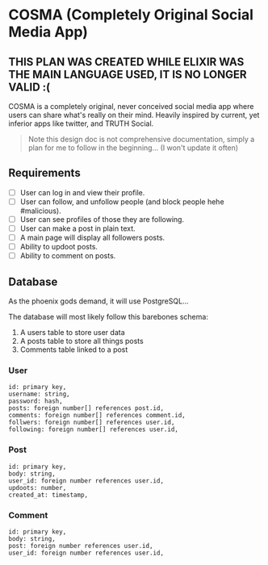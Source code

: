 # COSMA (Completely Original Social Media App)

## THIS PLAN WAS CREATED WHILE ELIXIR WAS THE MAIN LANGUAGE USED, IT IS NO LONGER VALID :(

COSMA is a completely original, never conceived social media app where
users can share what's really on their mind. Heavily inspired by current, yet
inferior apps like twitter, and TRUTH Social.

> Note this design doc is not comprehensive documentation, simply a plan for me to follow in the beginning... (I won't update it often)

## Requirements

- [ ] User can log in and view their profile.
- [ ] User can follow, and unfollow people (and block people hehe #malicious).
- [ ] User can see profiles of those they are following.
- [ ] User can make a post in plain text.
- [ ] A main page will display all followers posts.
- [ ] Ability to updoot posts.
- [ ] Ability to comment on posts.

## Database

As the phoenix gods demand, it will use PostgreSQL...

The database will most likely follow this barebones schema:

1. A users table to store user data
2. A posts table to store all things posts
3. Comments table linked to a post

### User

```
id: primary key,
username: string,
password: hash,
posts: foreign number[] references post.id,
comments: foreign number[] references comment.id,
follwers: foreign number[] references user.id,
following: foreign number[] references user.id,
```

### Post

```
id: primary key,
body: string,
user_id: foreign number references user.id,
updoots: number,
created_at: timestamp,
```

### Comment

```
id: primary key,
body: string,
post: foreign number references user.id,
user_id: foreign number references user.id,
```
